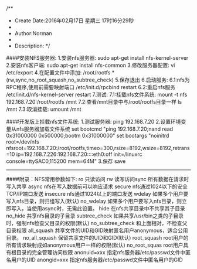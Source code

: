 /**
* Create Date:2016年02月17日 星期三 17时16分29秒
* 
* Author:Norman
* 
* Description: 
*/

####安装NFS服务器:
    1.安装nfs服务器:
        sudo apt-get install nfs-kernel-server
    2.安装nfs客户端:
        sudo apt-get install nfs-common
    3.修改服务器配置:
        vi /etc/export
    4.在配置文件中添加:
        /root/rootfs *(rw,sync,no_root_squash,no_subtree_check)
    5.保存退出
    6.启动服务:
        6.1:nfs为RPC程序,使用前需要映射端口
            /etc/init.d/rpcbind restart 
        6.2:重启nfs服务
            /etc/init.d/nfs-kernel-server restart
    7.测试:
        7.1:挂载nfs文件系统:
            mount -t nfs 192.168.7.20:/root/rootfs /mnt
        7.2:查看/mnt目录中与/root/rootfs目录一样
            ls /mnt
        7.3:取消挂载:
        umount /mnt

####开发版上挂载nfs文件系统:
    1.测试服务器:
        ping 192.168.7.20
    2.设置环境变量从nfs服务器加载文件系统
        set bootcmd "ping 192.168.7.20;nand read 0x31000000 0x500000;bootm 0x31000000"
        set bootargs "noinitrd root=/dev/nfs nfsroot=192.168.7.20:/root/rootfs,timeo=300,rsize=8192,wsize=8192,retrans=10 ip=192.168.7.226:192.168.7.20::::eth0:off init=/linuxrc console=ttySAC0,115200 mem=64M"
    3.保存
        save





**************************************************************************
####附录：NFS常用参数如下:
    ro 只读访问
    rw 读写访问sync 所有数据在请求时写入共享
    async nfs在写入数据前可以响应请求
    secure nfs通过1024以下的安全TCP/IP端口发送
    insecure nfs通过1024以上的端口发送
    wdelay 如果多个用户要写入nfs目录，则归组写入(默认)
    no_wdelay 如果多个用户要写入nfs目录，则立即写入，当使用async时，无需此设置。
    hide 在nfs共享目录中不共享其子目录
    no_hide 共享nfs目录的子目录
    subtree_check 如果共享/usr/bin之类的子目录时，强制nfs检查父目录的权限(默认)
    no_subtree_check 和上面相对，不检查父目录权限
    all_squash 共享文件的UID和GID映射匿名用户anonymous，适合公用目录。
    no_all_squash 保留共享文件的UID和GID(默认)
    root_squash root用户的所有请求映射成如anonymous用户一样的权限(默认)
    no_root_squas root用户具有根目录的完全管理访问权限
    anonuid=xxx 指定nfs服务器/etc/passwd文件中匿名用户的UID
    anongid=xxx 指定nfs服务器/etc/passwd文件中匿名用户的GID
